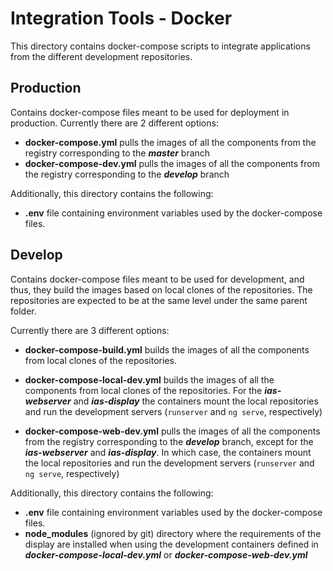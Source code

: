 # Integration Tools - Docker

This directory contains docker-compose scripts to integrate applications from the different development repositories.

## Production
Contains docker-compose files meant to be used for deployment in production. Currently there are 2 different options:

* **docker-compose.yml** pulls the images of all the components from the registry corresponding to the ***master*** branch
* **docker-compose-dev.yml** pulls the images of all the components from the registry corresponding to the ***develop*** branch

Additionally, this directory contains the following:

* **.env** file containing environment variables used by the docker-compose files.


## Develop
Contains docker-compose files meant to be used for development, and thus, they build the images based on local clones of the repositories. The repositories are expected to be at the same level under the same parent folder.

Currently there are 3 different options:

* **docker-compose-build.yml** builds the images of all the components from local clones of the repositories.

* **docker-compose-local-dev.yml** builds the images of all the components from local clones of the repositories. For the ___ias-webserver___ and ___ias-display___ the containers mount the local repositories and run the development servers (`runserver` and `ng serve`, respectively)

* **docker-compose-web-dev.yml** pulls the images of all the components from the registry corresponding to the ***develop*** branch, except for the ___ias-webserver___ and ___ias-display___. In which case, the containers mount the local repositories and run the development servers (`runserver` and `ng serve`, respectively)

Additionally, this directory contains the following:

* **.env** file containing environment variables used by the docker-compose files.
* **node_modules** (ignored by git) directory where the requirements of the display are installed when using the development containers defined in ___docker-compose-local-dev.yml___ or ___docker-compose-web-dev.yml___
